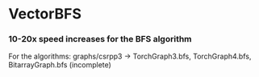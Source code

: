 # VectorBFS
### 10-20x speed increases for the BFS algorithm

For the algorithms: graphs/csrpp3 -> TorchGraph3.bfs, TorchGraph4.bfs, BitarrayGraph.bfs (incomplete)